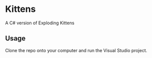 # Kittens

A C# version of Exploding Kittens

## Usage

Clone the repo onto your computer and run the Visual Studio project.
